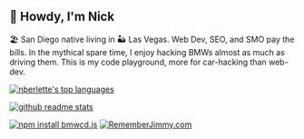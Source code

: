## 👋 Howdy, I'm Nick

🏖 San Diego native living in 🏜 Las Vegas. Web Dev, SEO, and SMO pay the bills. In the mythical spare time, I enjoy hacking BMWs almost as much as driving them. This is my code playground, more for car-hacking than web-dev.

[![nberlette's top languages](https://github-readme-stats.vercel.app/api/top-langs/?username=nberlette&bg_color=30,e96443,904e95&title_color=fff&text_color=fff&icon_color=fff)](https://github.com/nberlette)

[![github readme stats](https://github-readme-stats.vercel.app/api/pin?username=bmwcd&repo=bmwcd.js&bg_color=30,e96443,904e95&title_color=fff&text_color=fff&icon_color=fff&show_icons=true&count_private=true&hide=issues,stars)](https://github.com/bmwcd/bmwcd.js) 

[![npm install bmwcd.js](https://img.shields.io/badge/%20&#128663;&nbsp;&nbsp;npm&nbsp;install-bmwcd.js-red)](https://www.npmjs.com/package/bmwcd.js) [![RememberJimmy.com](https://img.shields.io/badge/&#10084;-RememberJimmy.com-3f3d56)](https://www.rememberjimmy.com) 

<!--
**nberlette/nberlette** is a ✨ _special_ ✨ repository because its `README.md` (this file) appears on your GitHub profile

Here are some ideas to get you started:

- 🔭 I’m currently working on ...
- 🌱 I’m currently learning ...
- 👯 I’m looking to collaborate on ...
- 🤔 I’m looking for help with ...
- 💬 Ask me about ...
- 📫 How to reach me: ...
-  Pronouns: ...
- ⚡ Fun fact: ...
-->
